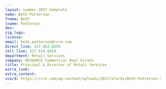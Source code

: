 ```yaml
---
layout: summer-2017-template
﻿name: Beth Patterson
fname: Beth
lname: Patterson
des: 
sig_logo: 
license: 
email: beth.patterson@rcre.com
direct_line: 317.663.6558
cell_line: 317.514.8454
department: Retail Services
company: RESOURCE Commercial Real Estate
title: Principal & Director of Retail Services
extra_link: 
extra_content: 
vcard: https://rcre.com/wp-content/uploads/2017/vCards/Beth-Patterson.vcf
---
```

